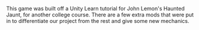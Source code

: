 This game was built off a Unity Learn tutorial for John Lemon's Haunted Jaunt, for another college course.
There are a few extra mods that were put in to differentiate our project from the rest and give some new mechanics.
